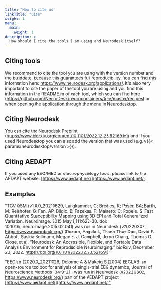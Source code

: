 ```yaml
---
title: "How to cite us"
linkTitle: "Cite"
weight: 1
menu:
  main:
    weight: 1
description: >
  How should I cite the tools I am using and Neurodesk itself?
---
```


## Citing tools

We recommend to cite the tool you are using with the version number and the builddate, because this guarantees full reproducibility. You can find this information here: https://www.neurodesk.org/applications/. It's also very important to cite the paper of the tool you are using and you find this information in the README.m of each tool, which you can find here (https://github.com/NeuroDesk/neurocontainers/tree/master/recipes) or when opening the application through the menu in Neurodesktop.

## Citing Neurodesk

You can cite the Neurodesk Preprint (https://www.biorxiv.org/content/10.1101/2022.12.23.521691v1) and if you used Neurodesktop you can also add the version that was used (e.g. v{{< params/neurodesktop/version >}}).

## Citing AEDAPT

If you used any EEG/MEG or electrophysiology tools, please link to the AEDAPT website: [https://www.aedapt.net/](https://www.aedapt.net/)

## Examples

“TGV QSM (v1.0.0_20210629, Langkammer, C; Bredies, K; Poser, BA; Barth, M; Reishofer, G; Fan, AP; Bilgic, B; Fazekas, F; Mainero; C; Ropele, S. Fast Quantitative Susceptibility Mapping using 3D EPI and Total Generalized Variation. Neuroimage. 2015 May 1;111:622-30. doi: 10.1016/j.neuroimage.2015.02.041) was run in Neurodesk (v20220302, https://www.neurodesk.org/) (Renton, Angela I., Thanh Thuy Dao, David F. Abbott, Saskia Bollmann, Megan E. J. Campbell, Jeryn Chang, Thomas G. Close, et al. “Neurodesk: An Accessible, Flexible, and Portable Data Analysis Environment for Reproducible Neuroimaging.” bioRxiv, December 23, 2022. https://doi.org/10.1101/2022.12.23.521691)”

"EEGlab (2020.0_20211026, Delorme A & Makeig S (2004) EEGLAB: an open-source toolbox for analysis of single-trial EEG dynamics, Journal of Neuroscience Methods 134:9-21.) was run in Neurodesk (v20220302, https://www.neurodesk.org/) part of the AEDAPT project [https://www.aedapt.net/](https://www.aedapt.net/)”
